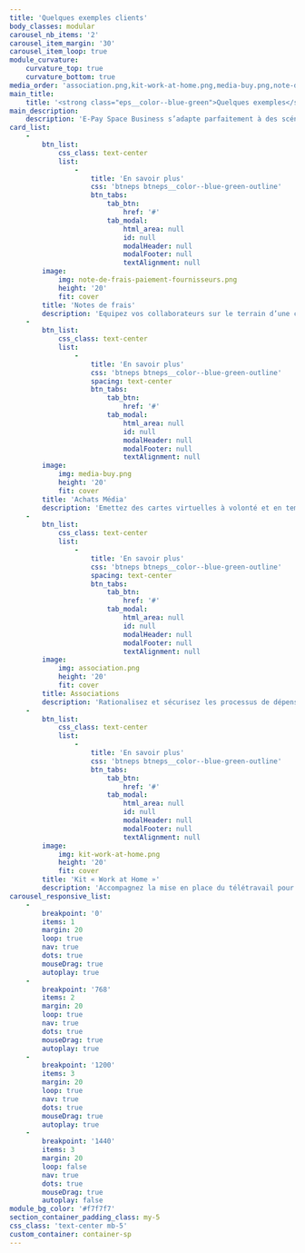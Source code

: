 ```yaml
---
title: 'Quelques exemples clients'
body_classes: modular
carousel_nb_items: '2'
carousel_item_margin: '30'
carousel_item_loop: true
module_curvature:
    curvature_top: true
    curvature_bottom: true
media_order: 'association.png,kit-work-at-home.png,media-buy.png,note-de-frais-paiement-fournisseurs.png'
main_title:
    title: '<strong class="eps__color--blue-green">Quelques exemples</strong> clients'
main_description:
    description: 'E-Pay Space Business s’adapte parfaitement à des scénarii d’usage type pour des dépenses liées à votre activité (ex : achats, dépenses, frais des gestion…)'
card_list:
    -
        btn_list:
            css_class: text-center
            list:
                -
                    title: 'En savoir plus'
                    css: 'btneps btneps__color--blue-green-outline'
                    btn_tabs:
                        tab_btn:
                            href: '#'
                        tab_modal:
                            html_area: null
                            id: null
                            modalHeader: null
                            modalFooter: null
                            textAlignment: null
        image:
            img: note-de-frais-paiement-fournisseurs.png
            height: '20'
            fit: cover
        title: 'Notes de frais'
        description: 'Equipez vos collaborateurs sur le terrain d’une carte de paiement rechargeable pour leurs dépenses quotidiennes'
    -
        btn_list:
            css_class: text-center
            list:
                -
                    title: 'En savoir plus'
                    css: 'btneps btneps__color--blue-green-outline'
                    spacing: text-center
                    btn_tabs:
                        tab_btn:
                            href: '#'
                        tab_modal:
                            html_area: null
                            id: null
                            modalHeader: null
                            modalFooter: null
                            textAlignment: null
        image:
            img: media-buy.png
            height: '20'
            fit: cover
        title: 'Achats Média'
        description: 'Emettez des cartes virtuelles à volonté et en temps réel pour gérer vos campagnes digitales et vos achats média'
    -
        btn_list:
            css_class: text-center
            list:
                -
                    title: 'En savoir plus'
                    css: 'btneps btneps__color--blue-green-outline'
                    spacing: text-center
                    btn_tabs:
                        tab_btn:
                            href: '#'
                        tab_modal:
                            html_area: null
                            id: null
                            modalHeader: null
                            modalFooter: null
                            textAlignment: null
        image:
            img: association.png
            height: '20'
            fit: cover
        title: Associations
        description: 'Rationalisez et sécurisez les processus de dépenses de votre association avec des cartes de paiements faciles d’usage'
    -
        btn_list:
            css_class: text-center
            list:
                -
                    title: 'En savoir plus'
                    css: 'btneps btneps__color--blue-green-outline'
                    btn_tabs:
                        tab_btn:
                            href: '#'
                        tab_modal:
                            html_area: null
                            id: null
                            modalHeader: null
                            modalFooter: null
                            textAlignment: null
        image:
            img: kit-work-at-home.png
            height: '20'
            fit: cover
        title: 'Kit « Work at Home »'
        description: 'Accompagnez la mise en place du télétravail pour vos employés en leur fournissant une carte de dépenses pour leurs frais professionnels'
carousel_responsive_list:
    -
        breakpoint: '0'
        items: 1
        margin: 20
        loop: true
        nav: true
        dots: true
        mouseDrag: true
        autoplay: true
    -
        breakpoint: '768'
        items: 2
        margin: 20
        loop: true
        nav: true
        dots: true
        mouseDrag: true
        autoplay: true
    -
        breakpoint: '1200'
        items: 3
        margin: 20
        loop: true
        nav: true
        dots: true
        mouseDrag: true
        autoplay: true
    -
        breakpoint: '1440'
        items: 3
        margin: 20
        loop: false
        nav: true
        dots: true
        mouseDrag: true
        autoplay: false
module_bg_color: '#f7f7f7'
section_container_padding_class: my-5
css_class: 'text-center mb-5'
custom_container: container-sp
---
```


